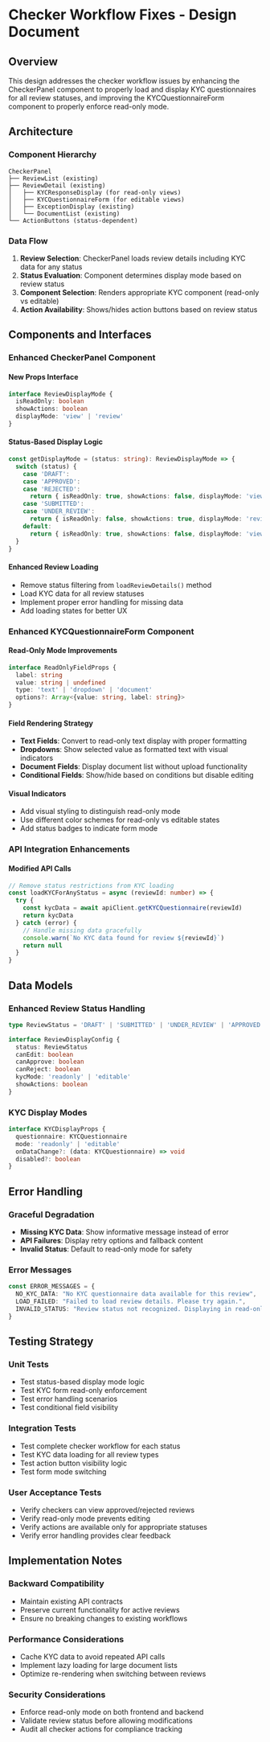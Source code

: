# Checker Workflow Fixes - Design Document

## Overview

This design addresses the checker workflow issues by enhancing the CheckerPanel component to properly load and display KYC questionnaires for all review statuses, and improving the KYCQuestionnaireForm component to properly enforce read-only mode.

## Architecture

### Component Hierarchy
```
CheckerPanel
├── ReviewList (existing)
├── ReviewDetail (existing)
│   ├── KYCResponseDisplay (for read-only views)
│   ├── KYCQuestionnaireForm (for editable views)
│   ├── ExceptionDisplay (existing)
│   └── DocumentList (existing)
└── ActionButtons (status-dependent)
```

### Data Flow
1. **Review Selection**: CheckerPanel loads review details including KYC data for any status
2. **Status Evaluation**: Component determines display mode based on review status
3. **Component Selection**: Renders appropriate KYC component (read-only vs editable)
4. **Action Availability**: Shows/hides action buttons based on review status

## Components and Interfaces

### Enhanced CheckerPanel Component

#### New Props Interface
```typescript
interface ReviewDisplayMode {
  isReadOnly: boolean
  showActions: boolean
  displayMode: 'view' | 'review'
}
```

#### Status-Based Display Logic
```typescript
const getDisplayMode = (status: string): ReviewDisplayMode => {
  switch (status) {
    case 'DRAFT':
    case 'APPROVED': 
    case 'REJECTED':
      return { isReadOnly: true, showActions: false, displayMode: 'view' }
    case 'SUBMITTED':
    case 'UNDER_REVIEW':
      return { isReadOnly: false, showActions: true, displayMode: 'review' }
    default:
      return { isReadOnly: true, showActions: false, displayMode: 'view' }
  }
}
```

#### Enhanced Review Loading
- Remove status filtering from `loadReviewDetails()` method
- Load KYC data for all review statuses
- Implement proper error handling for missing data
- Add loading states for better UX

### Enhanced KYCQuestionnaireForm Component

#### Read-Only Mode Improvements
```typescript
interface ReadOnlyFieldProps {
  label: string
  value: string | undefined
  type: 'text' | 'dropdown' | 'document'
  options?: Array<{value: string, label: string}>
}
```

#### Field Rendering Strategy
- **Text Fields**: Convert to read-only text display with proper formatting
- **Dropdowns**: Show selected value as formatted text with visual indicators
- **Document Fields**: Display document list without upload functionality
- **Conditional Fields**: Show/hide based on conditions but disable editing

#### Visual Indicators
- Add visual styling to distinguish read-only mode
- Use different color schemes for read-only vs editable states
- Add status badges to indicate form mode

### API Integration Enhancements

#### Modified API Calls
```typescript
// Remove status restrictions from KYC loading
const loadKYCForAnyStatus = async (reviewId: number) => {
  try {
    const kycData = await apiClient.getKYCQuestionnaire(reviewId)
    return kycData
  } catch (error) {
    // Handle missing data gracefully
    console.warn(`No KYC data found for review ${reviewId}`)
    return null
  }
}
```

## Data Models

### Enhanced Review Status Handling
```typescript
type ReviewStatus = 'DRAFT' | 'SUBMITTED' | 'UNDER_REVIEW' | 'APPROVED' | 'REJECTED'

interface ReviewDisplayConfig {
  status: ReviewStatus
  canEdit: boolean
  canApprove: boolean
  canReject: boolean
  kycMode: 'readonly' | 'editable'
  showActions: boolean
}
```

### KYC Display Modes
```typescript
interface KYCDisplayProps {
  questionnaire: KYCQuestionnaire
  mode: 'readonly' | 'editable'
  onDataChange?: (data: KYCQuestionnaire) => void
  disabled?: boolean
}
```

## Error Handling

### Graceful Degradation
- **Missing KYC Data**: Show informative message instead of error
- **API Failures**: Display retry options and fallback content
- **Invalid Status**: Default to read-only mode for safety

### Error Messages
```typescript
const ERROR_MESSAGES = {
  NO_KYC_DATA: "No KYC questionnaire data available for this review",
  LOAD_FAILED: "Failed to load review details. Please try again.",
  INVALID_STATUS: "Review status not recognized. Displaying in read-only mode."
}
```

## Testing Strategy

### Unit Tests
- Test status-based display mode logic
- Test KYC form read-only enforcement
- Test error handling scenarios
- Test conditional field visibility

### Integration Tests
- Test complete checker workflow for each status
- Test KYC data loading for all review types
- Test action button visibility logic
- Test form mode switching

### User Acceptance Tests
- Verify checkers can view approved/rejected reviews
- Verify read-only mode prevents editing
- Verify actions are available only for appropriate statuses
- Verify error handling provides clear feedback

## Implementation Notes

### Backward Compatibility
- Maintain existing API contracts
- Preserve current functionality for active reviews
- Ensure no breaking changes to existing workflows

### Performance Considerations
- Cache KYC data to avoid repeated API calls
- Implement lazy loading for large document lists
- Optimize re-rendering when switching between reviews

### Security Considerations
- Enforce read-only mode on both frontend and backend
- Validate review status before allowing modifications
- Audit all checker actions for compliance tracking
